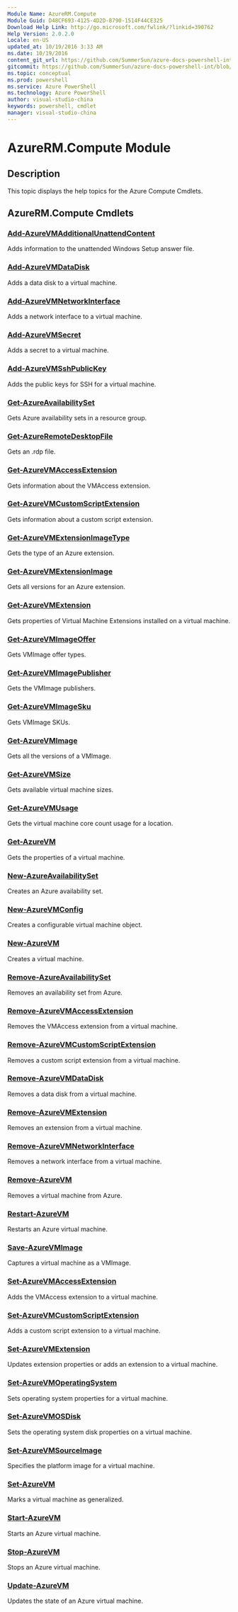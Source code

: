 ```yaml
---
Module Name: AzureRM.Compute
Module Guid: D48CF693-4125-4D2D-8790-1514F44CE325
Download Help Link: http://go.microsoft.com/fwlink/?linkid=390762
Help Version: 2.0.2.0
Locale: en-US
updated_at: 10/19/2016 3:33 AM
ms.date: 10/19/2016
content_git_url: https://github.com/SummerSun/azure-docs-powershell-int/blob/master/azureps-cmdlets-docs/ResourceManager/AzureRM.Compute/v0.9.8/AzureRM.Compute.md
gitcommit: https://github.com/SummerSun/azure-docs-powershell-int/blob/c0d1e448da01261236e9ece01ca5c2a98effbf31/azureps-cmdlets-docs/ResourceManager/AzureRM.Compute/v0.9.8/AzureRM.Compute.md
ms.topic: conceptual
ms.prod: powershell
ms.service: Azure PowerShell
ms.technology: Azure PowerShell
author: visual-studio-china
keywords: powershell, cmdlet
manager: visual-studio-china
---
```


# AzureRM.Compute Module
## Description
This topic displays the help topics for the Azure Compute Cmdlets.

## AzureRM.Compute Cmdlets
### [Add-AzureVMAdditionalUnattendContent](.\Add-AzureVMAdditionalUnattendContent.md)
Adds information to the unattended Windows Setup answer file.


### [Add-AzureVMDataDisk](.\Add-AzureVMDataDisk.md)
Adds a data disk to a virtual machine.


### [Add-AzureVMNetworkInterface](.\Add-AzureVMNetworkInterface.md)
Adds a network interface to a virtual machine.


### [Add-AzureVMSecret](.\Add-AzureVMSecret.md)
Adds a secret to a virtual machine.


### [Add-AzureVMSshPublicKey](.\Add-AzureVMSshPublicKey.md)
Adds the public keys for SSH for a virtual machine.


### [Get-AzureAvailabilitySet](.\Get-AzureAvailabilitySet.md)
Gets Azure availability sets in a resource group.


### [Get-AzureRemoteDesktopFile](.\Get-AzureRemoteDesktopFile.md)
Gets an .rdp file.


### [Get-AzureVMAccessExtension](.\Get-AzureVMAccessExtension.md)
Gets information about the VMAccess extension.


### [Get-AzureVMCustomScriptExtension](.\Get-AzureVMCustomScriptExtension.md)
Gets information about a custom script extension.

### [Get-AzureVMExtensionImageType](.\Get-AzureVMExtensionImageType.md)
Gets the type of an Azure extension.


### [Get-AzureVMExtensionImage](.\Get-AzureVMExtensionImage.md)
Gets all versions for an Azure extension.


### [Get-AzureVMExtension](.\Get-AzureVMExtension.md)
Gets properties of Virtual Machine Extensions installed on a virtual machine.

### [Get-AzureVMImageOffer](.\Get-AzureVMImageOffer.md)
Gets VMImage offer types.


### [Get-AzureVMImagePublisher](.\Get-AzureVMImagePublisher.md)
Gets the VMImage publishers.


### [Get-AzureVMImageSku](.\Get-AzureVMImageSku.md)
Gets VMImage SKUs.


### [Get-AzureVMImage](.\Get-AzureVMImage.md)
Gets all the versions of a VMImage.


### [Get-AzureVMSize](.\Get-AzureVMSize.md)
Gets available virtual machine sizes.


### [Get-AzureVMUsage](.\Get-AzureVMUsage.md)
Gets the virtual machine core count usage for a location.


### [Get-AzureVM](.\Get-AzureVM.md)
Gets the properties of a virtual machine.


### [New-AzureAvailabilitySet](.\New-AzureAvailabilitySet.md)
Creates an Azure availability set.


### [New-AzureVMConfig](.\New-AzureVMConfig.md)
Creates a configurable virtual machine object.


### [New-AzureVM](.\New-AzureVM.md)
Creates a virtual machine.


### [Remove-AzureAvailabilitySet](.\Remove-AzureAvailabilitySet.md)
Removes an availability set from Azure.


### [Remove-AzureVMAccessExtension](.\Remove-AzureVMAccessExtension.md)
Removes the VMAccess extension from a virtual machine.


### [Remove-AzureVMCustomScriptExtension](.\Remove-AzureVMCustomScriptExtension.md)
Removes a custom script extension from a virtual machine.


### [Remove-AzureVMDataDisk](.\Remove-AzureVMDataDisk.md)
Removes a data disk from a virtual machine.


### [Remove-AzureVMExtension](.\Remove-AzureVMExtension.md)
Removes an extension from a virtual machine.


### [Remove-AzureVMNetworkInterface](.\Remove-AzureVMNetworkInterface.md)
Removes a network interface from a virtual machine.


### [Remove-AzureVM](.\Remove-AzureVM.md)
Removes a virtual machine from Azure.


### [Restart-AzureVM](.\Restart-AzureVM.md)
Restarts an Azure virtual machine.


### [Save-AzureVMImage](.\Save-AzureVMImage.md)
Captures a virtual machine as a VMImage.


### [Set-AzureVMAccessExtension](.\Set-AzureVMAccessExtension.md)
Adds the VMAccess extension to a virtual machine.


### [Set-AzureVMCustomScriptExtension](.\Set-AzureVMCustomScriptExtension.md)
Adds a custom script extension to a virtual machine.


### [Set-AzureVMExtension](.\Set-AzureVMExtension.md)
Updates extension properties or adds an extension to a virtual machine.


### [Set-AzureVMOperatingSystem](.\Set-AzureVMOperatingSystem.md)
Sets operating system properties for a virtual machine.


### [Set-AzureVMOSDisk](.\Set-AzureVMOSDisk.md)
Sets the operating system disk properties on a virtual machine.


### [Set-AzureVMSourceImage](.\Set-AzureVMSourceImage.md)
Specifies the platform image for a virtual machine.


### [Set-AzureVM](.\Set-AzureVM.md)
Marks a virtual machine as generalized.


### [Start-AzureVM](.\Start-AzureVM.md)
Starts an Azure virtual machine.


### [Stop-AzureVM](.\Stop-AzureVM.md)
Stops an Azure virtual machine.


### [Update-AzureVM](.\Update-AzureVM.md)
Updates the state of an Azure virtual machine.



